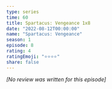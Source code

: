 ```yaml
---
type: series
time: 60
title: Spartacus: Vengeance 1x8
date: "2022-08-12T00:00:00"
name: "Spartacus: Vengeance"
season: 1
episode: 8
rating: 4
ratingEmoji: "⭐️⭐️⭐️⭐️"
share: false
---
```


*[No review was written for this episode]*